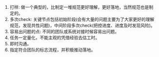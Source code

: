 1. 打样: 做一个典型的，比制定一堆规范更好理解，更好落地，当然规范也是制定的。      
2. 多次check: 关键节点包括初始阶段(会有大量的问题主要为了大家更好的理解规范，发现共性问题)，中间阶段多次check(把控进度、进度及时发现风险)。      
3. 容易出问题的点: 不同的团队或系统对接时候容易出问题。       
4. 任务一定量化，不能主观的凭借经验去估工时。      
5. 即时沟通。     
6. 指定符合团队的标志流程，并积极推动落地。      

